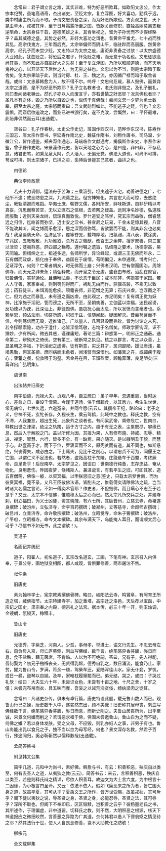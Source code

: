 <!-- { "loadSidebar": true } -->
　　念常曰：君子谓立言之难，其实非难，特为好恶所欺耳。如欧阳文忠公，作太宗本纪赞，虽笔高语奇，杰出诸史，至贬太宗，复立浮图，好大喜功，勤兵于远，类中材庸主所为而不取。予谓文忠责备之深，而为好恶所欺也。方贞观之世，天下昆虫草木，咸被其泽，至于日月霜露所至之国，皆款关而修职，直独高丽莫离支叛逆阻命，太宗身任千载，道德英雄之主，其肯坐视之，留为子孙忧而不少假经略乎？盖其威德之盛，其势之必然，非好大喜功之谓也。昔黄帝平蚩尤，七十战而胜其乱。高宗伐鬼方，三年而后克。太宗举偏师而阴山平，临驻跸而高丽服。然黄帝高宗，经孔子而未尝少贬，文忠特以为太宗之疵，庸讵非责备之过欤！以太宗盛德大业如此，犹曲贬之，将恐后之君子，怀免贬之难，而无意于功名也。文忠徒欲高尚其事，而不知此亦自蹈好大之失矣！至于复立浮图，乃所以和顺道德，而齐天地鬼神之心，以开济天下后世之人，为无穷之益也。文忠以为不当，则是太宗暗于取舍矣。使太宗果暗于此，则当时房、杜、王、魏之流，亦因循尸禄而暗于取舍者哉。或曰：文忠慕韩愈为人，故不得不尔。呜呼！文忠何忍哉，慕人毁佛，而兼弃太宗之道德，是不为好恶所欺耶？孔子立名教者也，老氏则非毁之，及孔子删礼，则曰吾闻诸老聃云。然孔子亦以人而废言乎，亦若世情之好恶耶？况真佛也者耶？圣凡本有之体，毁之乃所以自毁之也，讵伤于真佛哉！尝闻文忠一夕梦为勇士数辈，摄至太宗之庭，太宗怒而责曰：吾文武勋烈如此，不能逃子之贬，何也？文忠震惧，而寤后欲追改之，而业已进书颁行矣，遂不克改，尝慨然，曰：平怀最难，此殆非偶然而云耳(出通载)。

　　空谷曰：孔子作春秋，太史公作史记，班固作西汉书，范晔作东汉书，陈寿作三国志，唐太宗作晋书，李延寿作南北史，魏征作隋书，刘煦作唐书，司马温，少微江公，皆作通鉴，郑夹漈作通志，马端临作文献通考，揭傒斯作宋史，李焘作宋鉴，曾子野作史略，宋景濂作元史，皆以天地之心为心，是曰是，非曰非，不存私意，诸君史笔，如秉龙泉太阿，杀人活人，无偏无党。佛法大道也，可尚不可排，苟或可排，则太宗诸子，已排之矣，奚待后世擅其己意者，曲排之也。

　　内德论

　　典仪李师政撰

　　若夫十力调御，运法舟于苦海；三乘汲引，坦夷途于火宅。劝善进德之广，七经所不逮；戒恶防患之深，九流莫之比。但穷神知化，其言宏大而可惊，去惑绝尘，厥轨清邈而难蹈。华夷士庶，朝野文儒，各附所安，鲜味斯道，自非研精以考真妄，沉思而察苦空，无以立匪石之信根，去若网之疑盖。远则净名妙德，弘道胜而服勤；近则天亲龙树，悟理真而敦悦。罗什道安之笃学，究玄宗而益敬，僧睿慧远之归信，迄皓首而弥坚。迈士安之淫书，甚宣尼之玩易，千金未足惊其视，八音不能改其听，闻之博而乐愈深，思之深而信弥笃，皆欲罢而不能，则其非妄也必矣哉！我皇诞膺天命，弘济区宇，覆等苍旻，载均厚地。扫氛祲，清八表，救涂炭，宁兆民，五教敬敷，九功惟叙，总万古之徽猷，改百王之余弊。搜罗庶善，崇三宝以津梁；芟夷群恶，屏四部之稊莠。遵付嘱之遗旨，弘绍隆之要术，功德崇高，昊天罔喻。但缙绅之士，祖述多途，各师所学，异论蜂起，或谓三王无佛而年永，二石有僧而政虐，损化由于奉佛，益国在于废僧。苟明偏见，未申通理，博考兴亡，足证浮伪，何则？亡秦者胡亥，时无佛而土崩；兴佛者汉明，世有僧而国治。周除佛寺，而天元之祚未永；隋弘释教，而开皇之令无虐。盛衰由布政，治乱在庶官，归咎佛僧，实非通论。且佛唯弘善，不长恶于臣民；戒本防非，何损害于家国。若人人守善，家家奉戒，则刑罚何得而广，祸乱无由而作。骐骥虽骏，不乘无以致远；药石徒丰，未饵焉能愈疾。项籍丧师，非范增之无算；石氏兴虐，岂浮图之不仁。但为违之而暴乱，未有遵之而凶虐。由此观之，亦足明矣！复有谓正觉为妖神，比净施于淫祀，訾而谤之，无所不至，圣朝劝善，立伽蓝以崇福，迷民起谤，反功德以为疣，此深讪上，非徒毁佛。愚窃抚心而太息，所以发愤而含毫者也。忝赖皇恩，预沾法雨，切磋所惑，积稔于兹，信随闻起，疑因解灭。昔尝苟訾而不信，今则笃信而无毁，近推诸己，广以量人，凡百轻毁而弗钦，皆为讨论之未究，若令探赜索隐，功齐于澄什，必皆深信笃敬，志均于名僧矣。师政学匪钩深，识不臻妙，少有所闻，微去其惑，谨课庸短，著论三篇：辩惑第一，明邪正之通蔽。通命第二，辩殃庆之倚伏。空有第三，破断常之执见。核之以群言，考之以众善，上显圣朝之净福，下折淫祀之虚诽。徒有斯意，实乏其才，属词鄙陋，援证庸浅，虽竭愚勤，何宣圣德，庶同病而未愈者，闻浅譬而深悟也。如藩篱之卉，或蠲疾于腹心；藜藿之餐，傥救喂于沟壑。若金丹在目，玉馔盈案，顾瞻菲薄，良足陋矣(三篇详出广弘明集)。

　　虞世南

　　出法帖并旧唐史

　　南字伯施，光禄大夫。贞观八年，自立疏曰：弟子早年，忽遇重患，当时运心，差愈之日，奉设千僧斋。今谨于道场，供千僧蔬食，以其愿力，希生生世世，常无病恼，七世久远，六道冤亲，并同今愿(云云)。其撰帝王纪，略论曰：老子之义，谷神不死，玄牝长存，久视长生，乘云驾鹤，此域中之教也。释氏之教，空有不滞，人我兼忘，超出生死，此象外之谈者也。有问梁武帝，熏修危亡，世南曰，释教出世之津梁，绝尘之轨躅，运于方寸之内，超于有无之表，尘累既尽，攀缘已息，然后入于解脱之门。盖以所修为因，其报为果，人有修布施、持戒、忍辱、精进、禅定、智慧、六行，皆多不全，有一缺焉，果亦随灭。是以鬷明丑于貌，而慧于心，赵壹高于才，而下于位，罗褒富而不义，原宪贫而有道，其不同也，如斯悬绝，兴丧得失，咸必由之，下士庸夫，见比干之剖心，以谓忠贞不可为，闻偃王之亡国，以谓仁义不足法也。若然者，盗跖高枕于东陵，庄跷悬车于西蜀，考终厥命，良足贵乎！后世南卒，太宗梦见之，因诏曰：世南德行纯备，志存忠益，奄从物化，良用悲伤。昨因夜梦，倏睹斯人，兼进谠言，有若平生之旧，可即其家，造五百僧斋，佛像一躯，以资冥福，以申朕思旧之意(鉴史，只载太宗梦世南，而为彼资冥福，竟不录。又凡王臣敬佛法语，皆削去之，惟载傅奕请除佛法之疏，岂当时诸大名儒之言论，不如一傅奕术官耶？作史者，不但毁佛，而且瞒心不志至于若是乎？又云，太宗本不信佛，惟顺穆太后之心而已。然太宗凡所交兵之处，并建寺刹，树立福田，为义士凶徒，资其魂魄，有六七所，其破晋州，立慈云寺，命褚遂良撰碑；破汾州，立弘济寺，命李百药撰碑；破郑州，立等慈寺，命颜师古撰碑；破吕州，立普济寺，命许敬宗撰碑；破洛州，立昭觉寺，命朱子奢撰碑；破洛州，广平府，立昭福寺，命岑文本撰碑。其余布满天下，乌能掩人耳目，而谓顺太后心可乎？尽信书不如无书，此之谓欤！)。

　　吴道子

　　名画记并统纪

　　道子，阳翟人，初名道子，玄宗改名道玄，工画，下笔有神。玄宗召入内供奉，于景公寺，画地狱变相图，都人咸观，皆惧罪修善，两市屠沽不售。

　　张仲素

　　旧唐史

　　素为翰林学士，宪宗敕素撰佛骨碑。略曰，岐阳法云寺，鸣鸑阜，有阿育王所造之塔，藏佛指节。太宗特建寺宇，加之重塔，高宗迁之洛邑，天后荐以宝函，中宗记之国史，肃宗奉之内殿，德宗礼之法宫。据本传，必三十年一开，则玉烛调，金镜朗，氛祲灭，稼穑丰。

　　鲁山令

　　旧唐史

　　元德秀，字紫芝，河南人。少孤，事母孝，举进士，谥文行先生。不忍去母左右，自负母入京，母亡庐墓侧，刺血写佛经，数千言，绝笔感异香芬馥，弥日而息，食不盐酪，藉无茵席，不肯婚。人以为不可绝嗣，答曰，兄有子，先人得祀，吾何娶为？初兄子襁褓丧亲，无赀得乳媪，德秀自乳之，数日涌流，能食乃止。家贫，擢为鲁山令，岁满，笥余一缣，驾柴车还，爱陆浑佳山水。家无仆妾，岁饥，或日一爨，鼓琴以自娱。及卒，家唯枕履箪瓢而已。弟元结，哭之，或曰：子哭过礼欤！结曰：大夫生六十年，未尝识女色，未尝有十亩之地，十尺之舍，十岁之僮；未尝完布帛而衣，具五味而餐，吾哀之以诫荒淫贪佞，绮纨梁肉之徒耳。

　　念常曰：凡诸史杂传，俱未有卓行篇，唐史特设此题，载元鲁山数人而已。观鲁山行己之操，唐史数千人中，遂崭然杰出，顾不美哉！旧史称其居母丧，刺血写佛经数千言，绝笔感异香芬馥，弥日而息，而新史削之。夫鲁山居丧所为，出乎至诚，宋景文何嫌而削之？若谓恶求福于佛，佛固未尝邀鲁山，鲁山自为之而不疑，何佛之嫌？若以身体发肤，受之父母，不应毁，则乳亦妇人之事，非男子有也。鲁山尚能出乳以食兄之子，独不当以血为母写经，何也？景文深存名教，然君子百行，殊途同归，奚必靳靳然以儒释歉哉(出通载)。

　　孟简答韩书

　　附见韩文公集

　　简字几道，元和中为尚书，素好佛。韩愈与书，有云：积善积恶，殃庆自以类至，何有去圣人之道，从夷狄之教(云云)，简答书云：来云，言积善积恶，殃庆自以类至，若是则释氏辩之精详，尽欲人积善耳。故迦文为大士言六度，为中根言十二因缘，为小根言四圣谛。又云：依法不依人，假如飞廉恶来之所为者，皆亡国灭身之道，故虽华夏，其可从乎？夏禹文王之所作，皆万世受赐，故虽戎狄，其可斥乎？阁下徒以夷狄之说，辱圣贤之身，圣贤之身，必能忍辱，圣贤之法，其可辱乎？深所不取也。但阁下不奉即已，区区毁黩，岂积善之云乎？彼杨墨老氏之书，其所述作，于理偏虚，非中道要。切释氏之教，则不然，大明积恶之根源，核天下神道报应之微细皎然，言善恶之异路为广其道，奈何韩君以愚人下俚翁妪之情见待之耶？然其法行于世，使人人自畏恶修善，岂不大助教化之防欤！

　　柳宗元

　　全文载柳集

